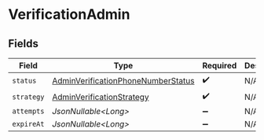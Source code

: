 # VerificationAdmin


## Fields

| Field                                                                                               | Type                                                                                                | Required                                                                                            | Description                                                                                         |
| --------------------------------------------------------------------------------------------------- | --------------------------------------------------------------------------------------------------- | --------------------------------------------------------------------------------------------------- | --------------------------------------------------------------------------------------------------- |
| `status`                                                                                            | [AdminVerificationPhoneNumberStatus](../../models/components/AdminVerificationPhoneNumberStatus.md) | :heavy_check_mark:                                                                                  | N/A                                                                                                 |
| `strategy`                                                                                          | [AdminVerificationStrategy](../../models/components/AdminVerificationStrategy.md)                   | :heavy_check_mark:                                                                                  | N/A                                                                                                 |
| `attempts`                                                                                          | *JsonNullable\<Long>*                                                                               | :heavy_minus_sign:                                                                                  | N/A                                                                                                 |
| `expireAt`                                                                                          | *JsonNullable\<Long>*                                                                               | :heavy_minus_sign:                                                                                  | N/A                                                                                                 |
